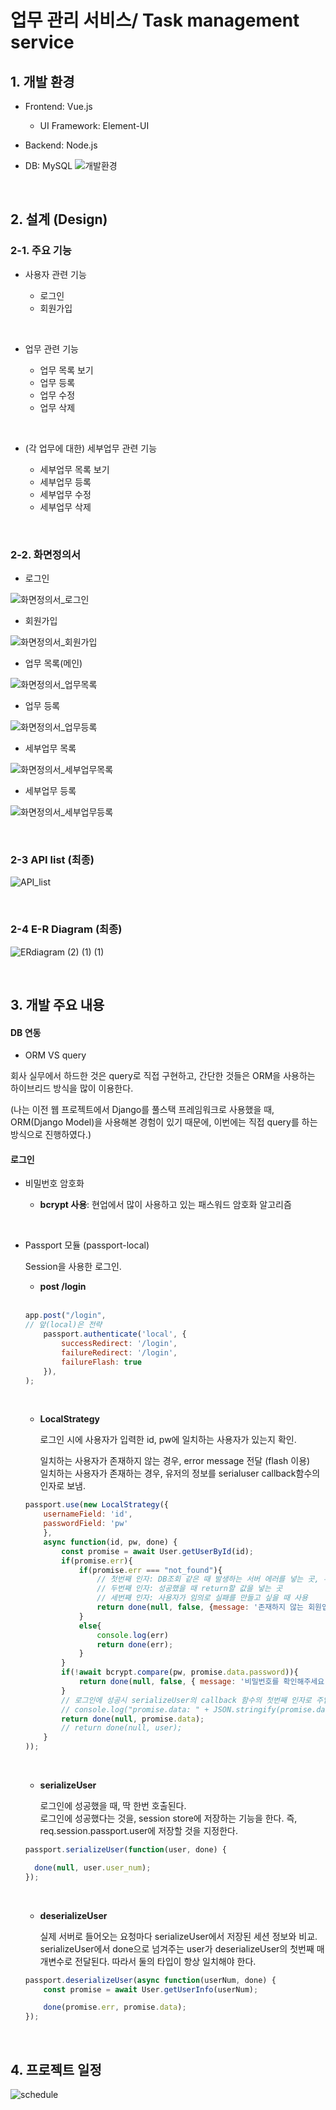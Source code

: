 업무 관리 서비스/ Task management service
==========================================


## 1. 개발 환경
* Frontend: Vue.js
  + UI Framework: Element-UI
 
* Backend: Node.js

* DB: MySQL
![개발환경](https://user-images.githubusercontent.com/29995318/119928555-c087a400-bfb6-11eb-8575-fc63f30727dd.png)

<br />

## 2. 설계 (Design)
### 2-1. 주요 기능

* 사용자 관련 기능

  + 로그인
  + 회원가입
 
<br />

* 업무 관련 기능

  + 업무 목록 보기
  + 업무 등록
  + 업무 수정
  + 업무 삭제
 
<br />

* (각 업무에 대한) 세부업무 관련 기능 

  + 세부업무 목록 보기
  + 세부업무 등록
  + 세부업무 수정 
  + 세부업무 삭제 

<br />

### 2-2. 화면정의서
* 로그인

![화면정의서_로그인](https://user-images.githubusercontent.com/29995318/119926442-671d7600-bfb2-11eb-9117-18bad7279aae.png)

* 회원가입

![화면정의서_회원가입](https://user-images.githubusercontent.com/29995318/119926511-83211780-bfb2-11eb-9152-07a77260e224.png)

* 업무 목록(메인)

![화면정의서_업무목록](https://user-images.githubusercontent.com/29995318/119926551-9502ba80-bfb2-11eb-98aa-f55d29322e2f.png)

* 업무 등록

![화면정의서_업무등록](https://user-images.githubusercontent.com/29995318/119926589-a21fa980-bfb2-11eb-9806-9a6f3c84baf5.png)

* 세부업무 목록

![화면정의서_세부업무목록](https://user-images.githubusercontent.com/29995318/119926619-ab107b00-bfb2-11eb-8f4a-0ca95371b7f0.png)

* 세부업무 등록

![화면정의서_세부업무등록](https://user-images.githubusercontent.com/29995318/119926888-3984fc80-bfb3-11eb-94c4-d2bb20ee8fe5.png)

<br />

### 2-3 API list (최종)
![API_list](https://user-images.githubusercontent.com/29995318/119927170-e495b600-bfb3-11eb-97e1-b33c0e549dfb.png)

<br />

### 2-4 E-R Diagram (최종) 
![ERdiagram (2) (1) (1)](https://user-images.githubusercontent.com/29995318/119927875-4c003580-bfb5-11eb-8e36-f3b6c2f6067a.png)

<br />

## 3. 개발 주요 내용
#### DB 연동 
* ORM VS query 

회사 실무에서 하드한 것은 query로 직접 구현하고, 간단한 것들은 ORM을 사용하는 하이브리드 방식을 많이 이용한다. 

(나는 이전 웹 프로젝트에서 Django를 풀스택 프레임워크로 사용했을 때, ORM(Django Model)을 사용해본 경험이 있기 때문에, 
이번에는 직접 query를 하는 방식으로 진행하였다.)

#### 로그인
* 비밀번호 암호화

  + **bcrypt 사용**: 현업에서 많이 사용하고 있는 패스워드 암호화 알고리즘

<br />

* Passport 모듈 (passport-local)
  
  Session을 사용한 로그인. 
  
  + **post /login** 
  
  <br />
  
    ```javascript
    app.post("/login",
    // 앞(local)은 전략
        passport.authenticate('local', {
            successRedirect: '/login',  
            failureRedirect: '/login',
            failureFlash: true
        }), 
    );
    ```
  <br />
  
   + **LocalStrategy** 
   
      로그인 시에 사용자가 입력한 id, pw에 일치하는 사용자가 있는지 확인. 

      일치하는 사용자가 존재하지 않는 경우, error message 전달 (flash 이용)<br />
      일치하는 사용자가 존재하는 경우, 유저의 정보를 serialuser callback함수의 인자로 보냄. 
    
  ```javascript
  passport.use(new LocalStrategy({
      usernameField: 'id',
      passwordField: 'pw'
      },
      async function(id, pw, done) {
          const promise = await User.getUserById(id);
          if(promise.err){ 
              if(promise.err === "not_found"){
                  // 첫번째 인자: DB조회 같은 때 발생하는 서버 에러를 넣는 곳, 무조건 실패하는 경우에만 사용(성공했을 시 null) 
                  // 두번째 인자: 성공했을 때 return할 값을 넣는 곳 
                  // 세번째 인자: 사용자가 임의로 실패를 만들고 싶을 때 사용 
                  return done(null, false, {message: '존재하지 않는 회원입니다.'});
              }
              else{
                  console.log(err)
                  return done(err); 
              }
          }  
          if(!await bcrypt.compare(pw, promise.data.password)){
              return done(null, false, { message: '비밀번호를 확인해주세요.' });
          }
          // 로그인에 성공시 serializeUser의 callback 함수의 첫번째 인자로 주입해주도록 약속되어있다. 
          // console.log("promise.data: " + JSON.stringify(promise.data));
          return done(null, promise.data);
          // return done(null, user);
      }
  ));
  ```
  <br />

  + **serializeUser**
   
     로그인에 성공했을 때, 딱 한번 호출된다.<br />
     로그인에 성공했다는 것을, session store에 저장하는 기능을 한다. 즉, req.session.passport.user에 저장할 것을 지정한다.
    
  ```javascript
  passport.serializeUser(function(user, done) {

    done(null, user.user_num);
  });
  ```

  <br />
  
  + **deserializeUser**
  
    실제 서버로 들어오는 요청마다 serializeUser에서 저장된 세션 정보와 비교. serializeUser에서 done으로 넘겨주는 user가 deserializeUser의 첫번째 매개변수로 전달된다. 따라서 둘의 타입이 항상 일치해야 한다. 
    
  ```javascript
  passport.deserializeUser(async function(userNum, done) {
      const promise = await User.getUserInfo(userNum);

      done(promise.err, promise.data);
  });
  ```
    
<br />    
    
## 4. 프로젝트 일정
![schedule](https://user-images.githubusercontent.com/29995318/119923162-2de20780-bfac-11eb-87b2-d3d5fc89f3c3.png)





